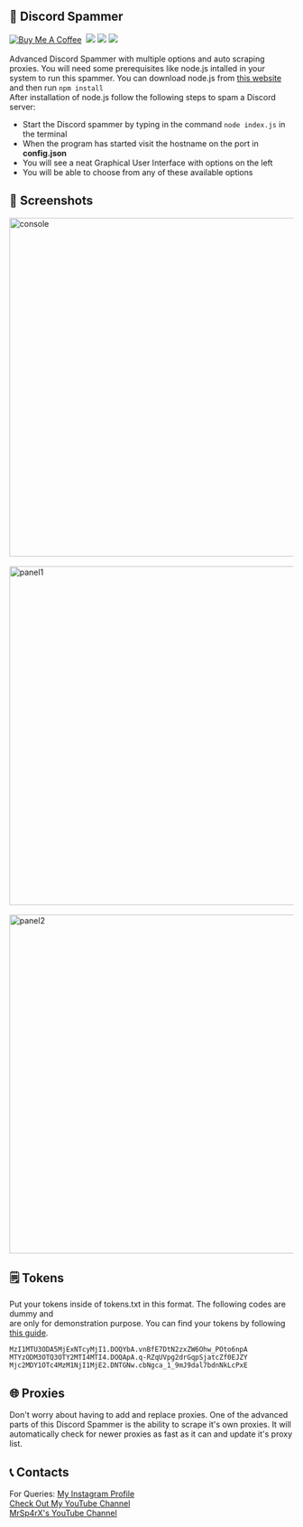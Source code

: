 ## 📲 Discord Spammer
[![Buy Me A Coffee](https://img.shields.io/open-vsx/stars/redhat/java?color=D8B024&label=buy%20me%20a%20coffee&style=plastic)](https://www.buymeacoffee.com/utsanjan)‎ ‎
[![](https://img.shields.io/github/languages/count/DopeSatan/Discord-Spammer?style=plastic)](https://github.com/DopeSatan/Discord-Spammer/search?l=shell)‎ ‎
[![](https://img.shields.io/github/license/DopeSatan/Discord-Spammer?logoColor=red&style=plastic)](https://github.com/DopeSatan/Discord-Spammer/blob/main/LICENSE)‎ ‎
[![](https://img.shields.io/github/languages/top/DopeSatan/Discord-Spammer?color=light%20green&style=plastic)](https://github.com/DopeSatan/Discord-Spammer)‎ ‎ <br><br>
Advanced Discord Spammer with multiple options and auto scraping proxies. You will need some prerequisites like node.js intalled in your system to run this spammer. You can download node.js from [this website](https://nodejs.org/en/download) and then run `npm install`<br>
After installation of node.js follow the following steps to spam a Discord server:<br>

* Start the Discord spammer by typing in the command `node index.js` in the terminal
* When the program has started visit the hostname on the port in **config.json**
* You will see a neat Graphical User Interface with options on the left
* You will be able to choose from any of these available options

## 📸 Screenshots
<img src="https://raw.githubusercontent.com/Lemons1337/Discord-Spammer/master/Images/console.png" alt="console" width="600"><br><br>
<img src="https://raw.githubusercontent.com/Lemons1337/Discord-Spammer/master/Images/panel.png" alt="panel1" width="600"><br><br>
<img src="https://raw.githubusercontent.com/Lemons1337/Discord-Spammer/master/Images/panel2.png" alt="panel2" width="600">

## 🗒 Tokens
Put your tokens inside of tokens.txt in this format. The following codes are dummy and<br>
are only for demonstration purpose. You can find your tokens by following [this guide](https://pcstrike.com/how-to-get-discord-token/).

```
MzI1MTU3ODA5MjExNTcyMjI1.DOQYbA.vnBfE7DtN2zxZW6Ohw_POto6npA
MTYzODM3OTQ3OTY2MTI4MTI4.DOQApA.q-RZqUVpg2drGqpSjatcZf0EJZY
Mjc2MDY1OTc4MzM1NjI1MjE2.DNTGNw.cbNgca_1_9mJ9dal7bdnNkLcPxE
```

## 🌐 Proxies
Don't worry about having to add and replace proxies. One of the advanced parts of this Discord Spammer is the ability to scrape it's own proxies. It will automatically check for newer proxies as fast as it can and update it's proxy list.

## 📞 Contacts
For Queries: [My Instagram Profile](https://www.instagram.com/utsanjan/)  
[Check Out My YouTube Channel](https://www.youtube.com/DopeSatan) <br>
[MrSp4rX's YouTube Channel](https://www.youtube.com/c/D4rkH4cker5)
